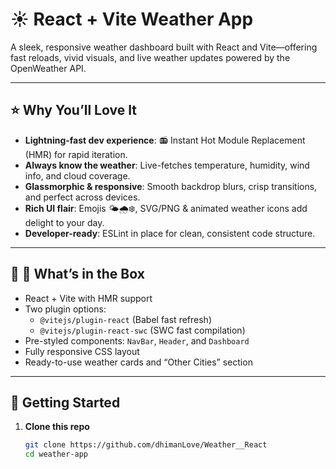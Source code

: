 # ☀️ React + Vite Weather App

A sleek, responsive weather dashboard built with React and Vite—offering fast reloads, vivid visuals, and live weather updates powered by the OpenWeather API.

---

## ⭐ Why You’ll Love It

- **Lightning-fast dev experience**: 📻 Instant Hot Module Replacement (HMR) for rapid iteration.
- **Always know the weather**: Live-fetches temperature, humidity, wind info, and cloud coverage.
- **Glassmorphic & responsive**: Smooth backdrop blurs, crisp transitions, and perfect across devices.
- **Rich UI flair**: Emojis 🌤️🌧️❄️, SVG/PNG & animated weather icons add delight to your day.
- **Developer-ready**: ESLint in place for clean, consistent code structure.

---

## 🧩 🔌 What’s in the Box

- React + Vite with HMR support
- Two plugin options:
  - `@vitejs/plugin-react` (Babel fast refresh)
  - `@vitejs/plugin-react-swc` (SWC fast compilation)
- Pre-styled components: `NavBar`, `Header`, and `Dashboard`
- Fully responsive CSS layout
- Ready-to-use weather cards and “Other Cities” section

---

## 🚀 Getting Started

1. **Clone this repo**  
   ```bash
   git clone https://github.com/dhimanLove/Weather__React
   cd weather-app
